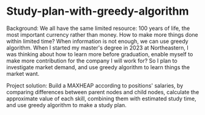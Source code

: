 # Study-plan-with-greedy-algorithm
Background: We all have the same limited resource: 100 years of life, the most important currency rather than money. How to make more things done within limited time? When information is not enough, we can use greedy algorithm.
When I started my master's degree in 2023 at Northeastern, I was thinking about how to learn more before graduation, enable myself to make more contribution for the company I will work for? So I plan to investigate market demand, and use greedy algorithm to learn things the market want.

Project solution: Build a MAXHEAP according to positions' salaries, by comparing differences between parent nodes and child nodes, calculate the approximate value of each skill, combining them with estimated study time, and use greedy algorithm to make a study plan.
